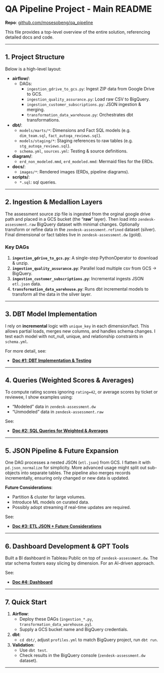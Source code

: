 


# QA Pipeline Project - Main README

**Repo**: [github.com/mosesobeng/qa_pipeline](https://github.com/mosesobeng/qa_pipeline)

This file provides a top-level overview of the entire solution, referencing detailed docs and code.

---

## 1. Project Structure

Below is a high-level layout:

- **airflow/**:
  - DAGs: 
    - `ingestion_gdrive_to_gcs.py`: Ingest ZIP data from Google Drive to GCS.
    - `ingestion_quality_assurance.py`: Load raw CSV to BigQuery.
    - `ingestion_customer_subscriptions.py`: JSON ingestion & merging.
    - `transformation_data_warehouse.py`: Orchestrates dbt transformations.
- **dbt/**:
  - `models/marts/*`: Dimensions and Fact SQL models (e.g. `dim_team.sql`, `fact_autoqa_reviews.sql`).
  - `models/staging/*`: Staging references to raw tables (e.g. `stg_autoqa_reviews.sql`).
  - `schema.yml`, `sources.yml`: Testing & source definitions.
- **diagram/**:
  - `erd_non_modeled.mmd`, `erd_modeled.mmd`: Mermaid files for the ERDs.
- **docs/**:
  - `images/*`: Rendered images (ERDs, pipeline diagrams).
- **scripts/**:
    - `*.sql`: sql queries.

---

## 2. Ingestion & Medallion Layers

The assessment source zip file is ingested from the orginal google drive path and placed in a GCS bucket (the “**raw**” layer). Then load into `zendesk-assessment.raw` BigQuery dataset with minimal changes. Optionally transform or refine data in the `zendesk-assessment.refined` dataset (silver). Final dimensional or fact tables live in `zendesk-assessment.dw` (gold).

### Key DAGs
1. **`ingestion_gdrive_to_gcs.py`**: A single-step PythonOperator to download & unzip.  
2. **`ingestion_quality_assurance.py`**: Parallel load multiple csv from GCS → BigQuery.  
3. **`ingestion_customer_subscriptions.py`**: Incremental ingests JSON `etl.json` data.  
4. **`transformation_data_warehouse.py`**: Runs dbt incremental models to transform all the data in the silver layer.

---

## 3. DBT Model Implementation

I rely on **incremental** logic with `unique_key` in each dimension/fact. This allows partial loads, merges new columns, and handles schema changes. I test each model with not_null, unique, and relationship constraints in `schema.yml`.

For more detail, see:
- **[Doc #1: DBT Implementation & Testing](docs/dbt_implementation_testing.md)**

---

## 4. Queries (Weighted Scores & Averages)

To compute rating scores ignoring `rating=42`, or average scores by ticket or reviewee, I show examples using:
- “Modeled” data in `zendesk-assessment.dw`
- “Unmodeled” data in `zendesk-assessment.raw`

See:
- **[Doc #2: SQL Queries for Weighted & Averages](docs/sql_queries.md)**

---

## 5. JSON Pipeline & Future Expansion

One DAG processes a nested JSON (`etl.json`) from GCS. I flatten it with `pd.json_normalize` for simplicity. More advanced usage might split out sub-objects into separate tables. The pipeline also merges records incrementally, ensuring only changed or new data is updated.

**Future Considerations**:
- Partition & cluster for large volumes.
- Introduce ML models on curated data.
- Possibly adopt streaming if real-time updates are required.

See:
- **[Doc #3: ETL JSON + Future Considerations](docs/json_and_future.md)**

---

## 6. Dashboard Development & GPT Tools

Built a BI dashboard in Tableau Public on top of `zendesk-assessment.dw`. The star schema fosters easy slicing by dimension. For an AI-driven approach.

See:
- **[Doc #4: Dashboard ](docs/dashboard_gpt_prompts.md)**

---

## 7. Quick Start

1. **Airflow**:  
   - Deploy these DAGs (`ingestion_*.py`, `transformation_data_warehouse.py`).  
   - Supply a GCS bucket name and BigQuery credentials.
2. **dbt**:  
   - `cd dbt/`, adjust `profiles.yml` to match BigQuery project, run `dbt run`.  
3. **Validation**:  
   - Use `dbt test`.  
   - Check results in the BigQuery console (`zendesk-assessment.dw` dataset).  



---


